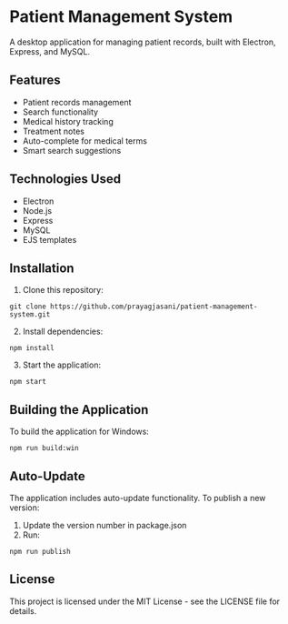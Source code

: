 # Patient Management System

A desktop application for managing patient records, built with Electron, Express, and MySQL.

## Features

- Patient records management
- Search functionality
- Medical history tracking
- Treatment notes
- Auto-complete for medical terms
- Smart search suggestions

## Technologies Used

- Electron
- Node.js
- Express
- MySQL
- EJS templates

## Installation

1. Clone this repository:
```
git clone https://github.com/prayagjasani/patient-management-system.git
```

2. Install dependencies:
```
npm install
```

3. Start the application:
```
npm start
```

## Building the Application

To build the application for Windows:
```
npm run build:win
```

## Auto-Update

The application includes auto-update functionality. To publish a new version:

1. Update the version number in package.json
2. Run:
```
npm run publish
```

## License

This project is licensed under the MIT License - see the LICENSE file for details. 